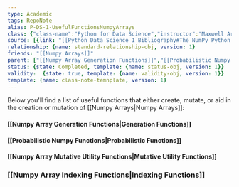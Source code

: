 ```yaml
---
type: Academic
tags: RepoNote 
alias: P-DS-1-UsefulFunctionsNumpyArrays
class: {"class-name":"Python for Data Science","instructor":"Maxwell Armi","medium":"Online Course","start-date":"2023-04-01","online-platform":"FreeCodeCamp-Youtube","length":"12hr20min","class-alias":"P-DS-1","template":{"name":"class-online-course-obj","version":1}}
source: [{link: "[[Python Data Science 1 Bibliography#The NumPy Python Data Science Library]]", alias: numpy-P-DS-1, template: {name: bib-source-obj , version: 1}}, {link: "[[Python Data Science 1 Bibliography#Python Help()]]", alias: numpy-help, template: {name: bib-source-obj , version: 1}}]
relationship: {name: standard-relationship-obj, version: 1}
friends: "[[Numpy Arrays]]"
parent: ["[[Numpy Array Generation Functions]]","[[Probabilistic Numpy Functions]]","[[Numpy Array Mutative Utility Functions]]","[[Numpy Array Indexing Functions]]"]
status: {state: Completed, template: {name: status-obj, version: 1}}
validity:  {state: true, template: {name: validity-obj, version: 1}}
template: {name: class-note-temnplate, version: 1}
---
```


Below you'll find a list of useful functions that either create, mutate, or aid in the creation or mutation of [[Numpy Arrays|Numpy Arrays]]:

#### [[Numpy Array Generation Functions|Generation Functions]]

#### [[Probabilistic Numpy Functions|Probabilistic Functions]]

#### [[Numpy Array Mutative Utility Functions|Mutative Utility Functions]]

### [[Numpy Array Indexing Functions|Indexing Functions]]
